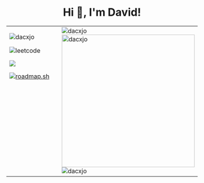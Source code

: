 <h1 align="center">Hi 👋, I'm David!</h1>
<table>
  <tr>
    <td width="350px" style="vertical-align:top">
      <div>
        <p align="left">
          <img src="https://komarev.com/ghpvc/?username=dacxjo&label=Profile%20views&color=0e75b6&style=flat" alt="dacxjo" />
        </p>
        <p>
          <img src="https://img.shields.io/badge/dynamic/json?style=flat&labelColor=black&color=%23ffa116&label=Solved&query=solvedOverTotal&url=https%3A%2F%2Fleetcode-badge.vercel.app%2Fapi%2Fusers%2Fdacxjo&logo=leetcode&logoColor=yellow" alt="leetcode" />
        </p>
        <p align="left">
          <img src="https://www.codewars.com/users/dacxjo/badges/small" />
        </p>
   <a href="https://roadmap.sh"><img src="https://api.roadmap.sh/v1-badge/tall/64abb40714678473bb5dcb8b?variant=light&roadmaps=react%2Cnodejs%2Cpostgresql-dba%2Ctypescript" alt="roadmap.sh"/></a>
      </div>
    </td>
    <td>
      <img src="https://github-readme-stats.vercel.app/api/top-langs?username=dacxjo&show_icons=true&locale=en&layout=compact&theme=vue" alt="dacxjo" />
      <img width="350" src="https://github-readme-stats.vercel.app/api?username=dacxjo&show_icons=true&locale=en&theme=vue" alt="dacxjo" />
      <img src="https://github-readme-streak-stats.herokuapp.com/?user=dacxjo&theme=vue" alt="dacxjo" />
    </td>
  </tr>
</table>

